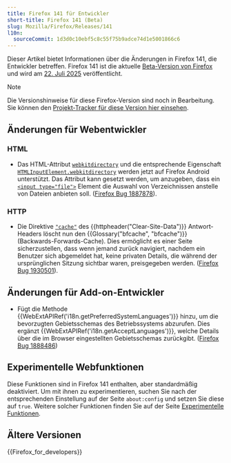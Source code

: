 ```yaml
---
title: Firefox 141 für Entwickler
short-title: Firefox 141 (Beta)
slug: Mozilla/Firefox/Releases/141
l10n:
  sourceCommit: 1d3d0c10ebf5c8c55f75b9adce74d1e5001866c6
---
```


Dieser Artikel bietet Informationen über die Änderungen in Firefox 141, die Entwickler betreffen.
Firefox 141 ist die aktuelle [Beta-Version von Firefox](https://www.mozilla.org/en-US/firefox/channel/desktop/#nightly) und wird am [22. Juli 2025](https://whattrainisitnow.com/release/?version=141) veröffentlicht.

> [!NOTE]
> Die Versionshinweise für diese Firefox-Version sind noch in Bearbeitung. Sie können den [Projekt-Tracker für diese Version hier einsehen](https://github.com/mdn/mdn/issues/698).

## Änderungen für Webentwickler

### HTML

- Das HTML-Attribut [`webkitdirectory`](/de/docs/Web/HTML/Reference/Elements/input/file#webkitdirectory) und die entsprechende Eigenschaft [`HTMLInputElement.webkitdirectory`](/de/docs/Web/API/HTMLInputElement/webkitdirectory) werden jetzt auf Firefox Android unterstützt.
  Das Attribut kann gesetzt werden, um anzugeben, dass ein [`<input type="file">`](/de/docs/Web/HTML/Reference/Elements/input/file) Element die Auswahl von Verzeichnissen anstelle von Dateien anbieten soll. ([Firefox Bug 1887878](https://bugzil.la/1887878)).

### HTTP

- Die Direktive [`"cache"`](/de/docs/Web/HTTP/Reference/Headers/Clear-Site-Data#cache) des {{httpheader("Clear-Site-Data")}} Antwort-Headers löscht nun den {{Glossary("bfcache", "bfcache")}} (Backwards-Forwards-Cache).
  Dies ermöglicht es einer Seite sicherzustellen, dass wenn jemand zurück navigiert, nachdem ein Benutzer sich abgemeldet hat, keine privaten Details, die während der ursprünglichen Sitzung sichtbar waren, preisgegeben werden. ([Firefox Bug 1930501](https://bugzil.la/1930501)).

## Änderungen für Add-on-Entwickler

- Fügt die Methode {{WebExtAPIRef('i18n.getPreferredSystemLanguages')}} hinzu, um die bevorzugten Gebietsschemas des Betriebssystems abzurufen. Dies ergänzt {{WebExtAPIRef('i18n.getAcceptLanguages')}}, welche Details über die im Browser eingestellten Gebietsschemas zurückgibt. ([Firefox Bug 1888486](https://bugzil.la/1888486))

## Experimentelle Webfunktionen

Diese Funktionen sind in Firefox 141 enthalten, aber standardmäßig deaktiviert.
Um mit ihnen zu experimentieren, suchen Sie nach der entsprechenden Einstellung auf der Seite `about:config` und setzen Sie diese auf `true`.
Weitere solcher Funktionen finden Sie auf der Seite [Experimentelle Funktionen](/de/docs/Mozilla/Firefox/Experimental_features).

## Ältere Versionen

{{Firefox_for_developers}}
